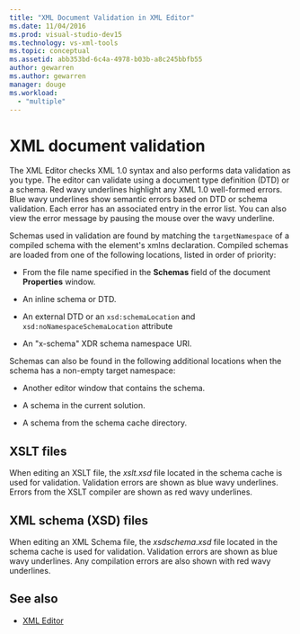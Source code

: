 ```yaml
---
title: "XML Document Validation in XML Editor"
ms.date: 11/04/2016
ms.prod: visual-studio-dev15
ms.technology: vs-xml-tools
ms.topic: conceptual
ms.assetid: abb353bd-6c4a-4978-b03b-a8c245bbfb55
author: gewarren
ms.author: gewarren
manager: douge
ms.workload:
  - "multiple"
---
```

# XML document validation

The XML Editor checks XML 1.0 syntax and also performs data validation as you type. The editor can validate using a document type definition (DTD) or a schema. Red wavy underlines highlight any XML 1.0 well-formed errors. Blue wavy underlines show semantic errors based on DTD or schema validation. Each error has an associated entry in the error list. You can also view the error message by pausing the mouse over the wavy underline.

 Schemas used in validation are found by matching the `targetNamespace` of a compiled schema with the element's xmlns declaration. Compiled schemas are loaded from one of the following locations, listed in order of priority:

-   From the file name specified in the **Schemas** field of the document **Properties** window.

-   An inline schema or DTD.

-   An external DTD or an `xsd:schemaLocation` and `xsd:noNamespaceSchemaLocation` attribute

-   An "x-schema" XDR schema namespace URI.

Schemas can also be found in the following additional locations when the schema has a non-empty target namespace:

-   Another editor window that contains the schema.

-   A schema in the current solution.

-   A schema from the schema cache directory.

## XSLT files
 When editing an XSLT file, the *xslt.xsd* file located in the schema cache is used for validation. Validation errors are shown as blue wavy underlines. Errors from the XSLT compiler are shown as red wavy underlines.

## XML schema (XSD) files
 When editing an XML Schema file, the *xsdschema.xsd* file located in the schema cache is used for validation. Validation errors are shown as blue wavy underlines. Any compilation errors are also shown with red wavy underlines.

## See also

- [XML Editor](../xml-tools/xml-editor.md)